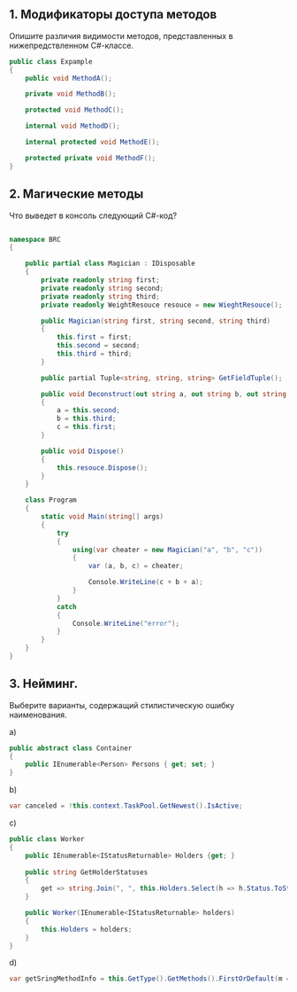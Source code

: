 ## 1. Модификаторы доступа методов

Опишите различия видимости методов, представленных в нижепредствленном C#-классе.

```csharp
public class Expample
{
    public void MethodA();

    private void MethodB();

    protected void MethodC();

    internal void MethodD();

    internal protected void MethodE();

    protected private void MethodF();
}
```

## 2. Магические методы

Что выведет в консоль следующий C#-код?

```csharp

namespace BRC 
{

    public partial class Magician : IDisposable
    {
        private readonly string first;
        private readonly string second;
        private readonly string third;
        private readonly WeightResouce resouce = new WieghtResouce();

        public Magician(string first, string second, string third)
        {
            this.first = first;
            this.second = second;
            this.third = third;
        }

        public partial Tuple<string, string, string> GetFieldTuple();

        public void Deconstruct(out string a, out string b, out string c)
        {
            a = this.second;
            b = this.third;
            c = this.first;
        }

        public void Dispose()
        {
            this.resouce.Dispose();
        }
    }

    class Program
    {
        static void Main(string[] args)
        {
            try
            {
                using(var cheater = new Magician("a", "b", "c"))
                {
                    var (a, b, c) = cheater;

                    Console.WriteLine(c + b + a);
                }
            }
            catch
            {
                Console.WriteLine("error");
            }
        }
    }
}
```

## 3. Нейминг.

Выберите варианты, содержащий стилистическую ошибку наименования.

a)
```csharp
public abstract class Container
{
    public IEnumerable<Person> Persons { get; set; }
}
```

b) 
```csharp
var canceled = !this.context.TaskPool.GetNewest().IsActive;
```

c)
```csharp
public class Worker
{
    public IEnumerable<IStatusReturnable> Holders {get; }  
    
    public string GetHolderStatuses 
    {
        get => string.Join(", ", this.Holders.Select(h => h.Status.ToString()).ToArray());
    }

    public Worker(IEnumerable<IStatusReturnable> holders)
    {
        this.Holders = holders;
    }
}
```

d)
```csharp
var getSringMethodInfo = this.GetType().GetMethods().FirstOrDefault(m => m.Name == "Get" && m.GenericType).MakeGenericMethod(new[] Type{ typeof(string) });
```